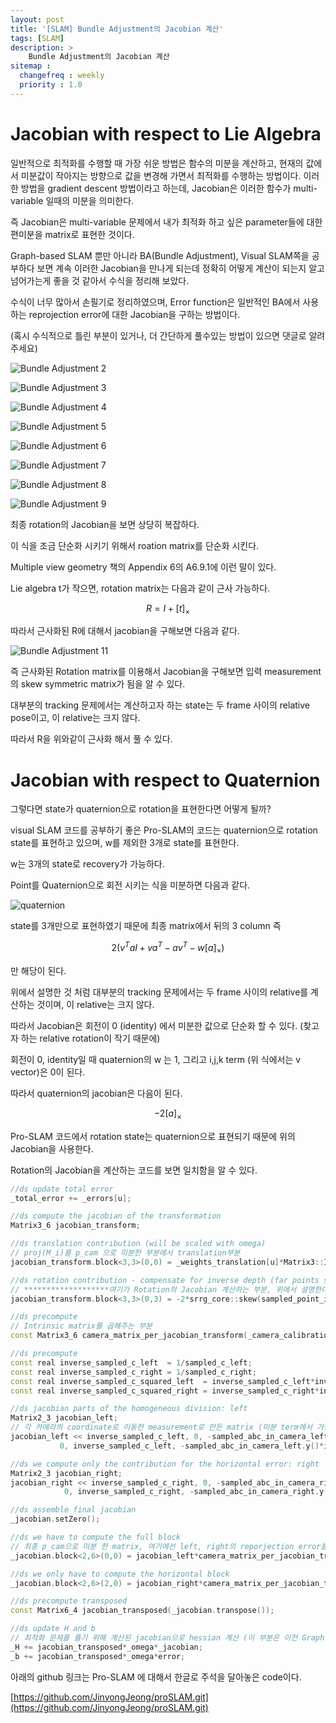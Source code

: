 ```yaml
---
layout: post
title: '[SLAM] Bundle Adjustment의 Jacobian 계산'
tags: [SLAM]
description: >
    Bundle Adjustment의 Jacobian 계산
sitemap :
  changefreq : weekly
  priority : 1.0
---
```


# Jacobian with respect to Lie Algebra

일반적으로 최적화를 수행할 때 가장 쉬운 방법은 함수의 미분을 계산하고, 현재의 값에서 미분값이 작아지는 방향으로 값을 변경해 가면서 최적화를 수행하는 방법이다. 이러한 방법을 gradient descent 방법이라고 하는데, Jacobian은 이러한 함수가 multi-variable 일때의 미분을 의미한다. 

즉 Jacobian은 multi-variable 문제에서 내가 최적화 하고 싶은 parameter들에 대한 편미분을 matrix로 표현한 것이다.

Graph-based SLAM 뿐만 아니라 BA(Bundle Adjustment), Visual SLAM쪽을 공부하다 보면 계속 이러한 Jacobian을 만나게 되는데 정확히 어떻게 계산이 되는지 알고 넘어가는게 좋을 것 같아서 수식을 정리해 보았다. 

수식이 너무 많아서 손필기로 정리하였으며, Error function은 일반적인 BA에서 사용하는 reprojection error에 대한 Jacobian을 구하는 방법이다. 

(혹시 수식적으로 틀린 부분이 있거나, 더 간단하게 풀수있는 방법이 있으면 댓글로 알려주세요)

![Bundle Adjustment 2](https://i.imgur.com/CSRioZC.jpg)

![Bundle Adjustment 3](https://i.imgur.com/RA96sfx.jpg)

![Bundle Adjustment 4](https://i.imgur.com/t7IywjE.jpg)

![Bundle Adjustment 5](https://i.imgur.com/M9hgzCv.jpg)

![Bundle Adjustment 6](https://i.imgur.com/8LMs1e0.jpg)

![Bundle Adjustment 7](https://i.imgur.com/FvV324V.jpg)

![Bundle Adjustment 8](https://i.imgur.com/638WFPO.jpg)

![Bundle Adjustment 9](https://i.imgur.com/4n0GHlo.jpg)

최종 rotation의 Jacobian을 보면 상당히 복잡하다. 

이 식을 조금 단순화 시키기 위해서 roation matrix를 단순화 시킨다.

Multiple view geometry 책의 Appendix 6의 A6.9.1에 이런 말이 있다.

Lie algebra t가 작으면, rotation matrix는 다음과 같이 근사 가능하다.

$$ R = I + [t]_{\times}$$

따라서 근사화된 R에 대해서 jacobian을 구해보면 다음과 같다. 

![Bundle Adjustment 11](https://i.imgur.com/2OxBKrR.jpg)

즉 근사화된 Rotation matrix를 이용해서 Jacobian을 구해보면 입력 measurement의 skew symmetric matrix가 됨을 알 수 있다. 

대부분의 tracking 문제에서는 계산하고자 하는 state는 두 frame 사이의 relative pose이고, 이 relative는 크지 않다. 

따라서 R을 위와같이 근사화 해서 풀 수 있다. 

# Jacobian with respect to Quaternion

그렇다면 state가 quaternion으로 rotation을 표현한다면 어떻게 될까?

visual SLAM 코드를 공부하기 좋은 Pro-SLAM의 코드는 quaternion으로 rotation state를 표현하고 있으며, w를 제외한 3개로 state를 표현한다.

w는 3개의 state로 recovery가 가능하다. 

Point를 Quaternion으로 회전 시키는 식을 미분하면 다음과 같다.

![quaternion](https://i.imgur.com/uXIapKE.png)

state를 3개만으로 표현하였기 때문에 최종 matrix에서 뒤의 3 column 즉

$$2 (v^TaI+va^T-av^T-w[a]_{\times})$$

만 해당이 된다. 

위에서 설명한 것 처럼 대부분의 tracking 문제에서는 두 frame 사이의 relative를 계산하는 것이며, 이 relative는 크지 않다.

따라서 Jacobian은 회전이 0 (identity) 에서 미분한 값으로 단순화 할 수 있다. (찾고자 하는 relative rotation이 작기 때문에)

회전이 0, identity일 때 quaternion의 w 는 1, 그리고 i,j,k term (위 식에서는 v vector)은 0이 된다. 

따라서 quaternion의 jacobian은 다음이 된다.

$$-2[a]_{\times}$$

Pro-SLAM 코드에서 rotation state는 quaternion으로 표현되기 때문에 위의 Jacobian을 사용한다. 

Rotation의 Jacobian을 계산하는 코드를 보면 일치함을 알 수 있다. 

```cpp
//ds update total error
_total_error += _errors[u];

//ds compute the jacobian of the transformation
Matrix3_6 jacobian_transform;

//ds translation contribution (will be scaled with omega)
// proj(M_i)를 p_cam 으로 미분한 부분에서 translation부분
jacobian_transform.block<3,3>(0,0) = _weights_translation[u]*Matrix3::Identity();

//ds rotation contribution - compensate for inverse depth (far points should have an equally strong contribution as close ones)
// *******************여기가 Rotation의 Jacobian 계산하는 부분, 위에서 설명한대로 넣어주고 있다 **********************
jacobian_transform.block<3,3>(0,3) = -2*srrg_core::skew(sampled_point_in_camera_left);

//ds precompute
// Intrinsic matrix를 곱해주는 부분
const Matrix3_6 camera_matrix_per_jacobian_transform(_camera_calibration_matrix*jacobian_transform);

//ds precompute
const real inverse_sampled_c_left  = 1/sampled_c_left;
const real inverse_sampled_c_right = 1/sampled_c_right;
const real inverse_sampled_c_squared_left  = inverse_sampled_c_left*inverse_sampled_c_left;
const real inverse_sampled_c_squared_right = inverse_sampled_c_right*inverse_sampled_c_right;

//ds jacobian parts of the homogeneous division: left
Matrix2_3 jacobian_left;
// 각 카메라의 coordinate로 이동한 measurement로 만든 matrix (미분 term에서 가장 앞에 곱해지는 matrix)
jacobian_left << inverse_sampled_c_left, 0, -sampled_abc_in_camera_left.x()*inverse_sampled_c_squared_left,
           0, inverse_sampled_c_left, -sampled_abc_in_camera_left.y()*inverse_sampled_c_squared_left;

//ds we compute only the contribution for the horizontal error: right
Matrix2_3 jacobian_right;
jacobian_right << inverse_sampled_c_right, 0, -sampled_abc_in_camera_right.x()*inverse_sampled_c_squared_right,
            0, inverse_sampled_c_right, -sampled_abc_in_camera_right.y()*inverse_sampled_c_squared_right;

//ds assemble final jacobian
_jacobian.setZero();

//ds we have to compute the full block
// 최종 p_cam으로 미분 한 matrix, 여기에선 left, right의 reporjection error를 concat해서 사용
_jacobian.block<2,6>(0,0) = jacobian_left*camera_matrix_per_jacobian_transform;

//ds we only have to compute the horizontal block
_jacobian.block<2,6>(2,0) = jacobian_right*camera_matrix_per_jacobian_transform;

//ds precompute transposed
const Matrix6_4 jacobian_transposed(_jacobian.transpose());

//ds update H and b
// 최적화 문제를 풀기 위해 계산된 jacobian으로 hessian 계산 (이 부분은 이전 Graph SLAM post 참고)
_H += jacobian_transposed*_omega*_jacobian;
_b += jacobian_transposed*_omega*error;
```

아래의 github 링크는 Pro-SLAM 에 대해서 한글로 주석을 달아놓은 code이다. 

[https://github.com/JinyongJeong/proSLAM.git](https://github.com/JinyongJeong/proSLAM.git)
